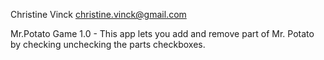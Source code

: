Christine Vinck <christine.vinck@gmail.com>

Mr.Potato Game 1.0 - This app lets you add and remove part of Mr. Potato by checking unchecking the parts checkboxes.